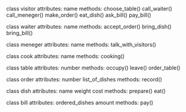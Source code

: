 class visitor
 attributes:
	name
 methods:
 	choose_table()
	call_waiter()
	call_meneger()
 	make_order()
 	eat_dish()
	ask_bill()
 	pay_bill()

class waiter
 attributes:
 	name
 methods:
 	accept_order()
 	bring_dish()
 	bring_bill()


class meneger
 attributes:
	name
 methods:
	talk_with_visitors()

class cook
 attributes:
	name
 methods:
 	cooking()

 		
class table
 attributes:
 	number
 methods:
 	occupy()
 	leave()
	order_table()

class order
 attributes:
 	number
	list_of_dishes
 methods:
	record()
 
class dish
 attributes:
 	name
	weight
 	cost
 methods:
 	prepare()
 	eat()

	
class bill
 attributes:
 	ordered_dishes
 	amount
 methods:
 	pay()
 	
